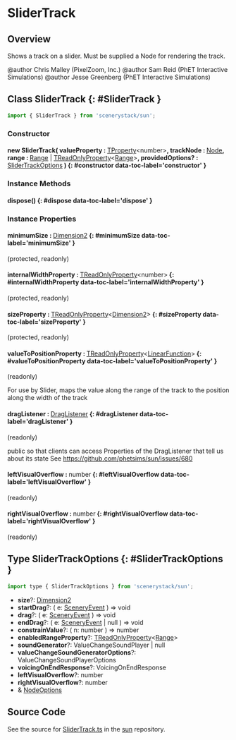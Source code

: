 # SliderTrack

## Overview

Shows a track on a slider.  Must be supplied a Node for rendering the track.

@author Chris Malley (PixelZoom, Inc.)
@author Sam Reid (PhET Interactive Simulations)
@author Jesse Greenberg (PhET Interactive Simulations)

## Class SliderTrack {: #SliderTrack }


```js
import { SliderTrack } from 'scenerystack/sun';
```
### Constructor

#### new SliderTrack( valueProperty : <span style="font-weight: 400;">[TProperty](../axon/TProperty.md)&lt;<span style="color: hsla(calc(var(--md-hue) + 180deg),80%,40%,1);">number</span>&gt;</span>, trackNode : <span style="font-weight: 400;">[Node](../scenery/Node.md)</span>, range : <span style="font-weight: 400;">[Range](../dot/Range.md) | [TReadOnlyProperty](../axon/TReadOnlyProperty.md)&lt;[Range](../dot/Range.md)&gt;</span>, providedOptions? : <span style="font-weight: 400;">[SliderTrackOptions](../sun/SliderTrack.md#SliderTrackOptions)</span> ) {: #constructor data-toc-label='constructor' }

### Instance Methods

#### dispose() {: #dispose data-toc-label='dispose' }

### Instance Properties

#### minimumSize : <span style="font-weight: 400;">[Dimension2](../dot/Dimension2.md)</span> {: #minimumSize data-toc-label='minimumSize' }

(protected, readonly)

#### internalWidthProperty : <span style="font-weight: 400;">[TReadOnlyProperty](../axon/TReadOnlyProperty.md)&lt;<span style="color: hsla(calc(var(--md-hue) + 180deg),80%,40%,1);">number</span>&gt;</span> {: #internalWidthProperty data-toc-label='internalWidthProperty' }

(protected, readonly)

#### sizeProperty : <span style="font-weight: 400;">[TReadOnlyProperty](../axon/TReadOnlyProperty.md)&lt;[Dimension2](../dot/Dimension2.md)&gt;</span> {: #sizeProperty data-toc-label='sizeProperty' }

(protected, readonly)

#### valueToPositionProperty : <span style="font-weight: 400;">[TReadOnlyProperty](../axon/TReadOnlyProperty.md)&lt;[LinearFunction](../dot/LinearFunction.md)&gt;</span> {: #valueToPositionProperty data-toc-label='valueToPositionProperty' }

(readonly)

For use by Slider, maps the value along the range of the track to the position along the width of the track

#### dragListener : <span style="font-weight: 400;">[DragListener](../scenery/DragListener.md)</span> {: #dragListener data-toc-label='dragListener' }

(readonly)

public so that clients can access Properties of the DragListener that tell us about its state
See https://github.com/phetsims/sun/issues/680

#### leftVisualOverflow : <span style="font-weight: 400;"><span style="color: hsla(calc(var(--md-hue) + 180deg),80%,40%,1);">number</span></span> {: #leftVisualOverflow data-toc-label='leftVisualOverflow' }

(readonly)

#### rightVisualOverflow : <span style="font-weight: 400;"><span style="color: hsla(calc(var(--md-hue) + 180deg),80%,40%,1);">number</span></span> {: #rightVisualOverflow data-toc-label='rightVisualOverflow' }

(readonly)



## Type SliderTrackOptions {: #SliderTrackOptions }


```js
import type { SliderTrackOptions } from 'scenerystack/sun';
```


- **size**?: [Dimension2](../dot/Dimension2.md)
- **startDrag**?: ( e: [SceneryEvent](../scenery/SceneryEvent.md) ) =&gt; <span style="color: hsla(calc(var(--md-hue) + 180deg),80%,40%,1);">void</span>
- **drag**?: ( e: [SceneryEvent](../scenery/SceneryEvent.md) ) =&gt; <span style="color: hsla(calc(var(--md-hue) + 180deg),80%,40%,1);">void</span>
- **endDrag**?: ( e: [SceneryEvent](../scenery/SceneryEvent.md) | <span style="color: hsla(calc(var(--md-hue) + 180deg),80%,40%,1);">null</span> ) =&gt; <span style="color: hsla(calc(var(--md-hue) + 180deg),80%,40%,1);">void</span>
- **constrainValue**?: ( n: <span style="color: hsla(calc(var(--md-hue) + 180deg),80%,40%,1);">number</span> ) =&gt; <span style="color: hsla(calc(var(--md-hue) + 180deg),80%,40%,1);">number</span>
- **enabledRangeProperty**?: [TReadOnlyProperty](../axon/TReadOnlyProperty.md)&lt;[Range](../dot/Range.md)&gt;
- **soundGenerator**?: ValueChangeSoundPlayer | <span style="color: hsla(calc(var(--md-hue) + 180deg),80%,40%,1);">null</span>
- **valueChangeSoundGeneratorOptions**?: ValueChangeSoundPlayerOptions
- **voicingOnEndResponse**?: VoicingOnEndResponse
- **leftVisualOverflow**?: <span style="color: hsla(calc(var(--md-hue) + 180deg),80%,40%,1);">number</span>
- **rightVisualOverflow**?: <span style="color: hsla(calc(var(--md-hue) + 180deg),80%,40%,1);">number</span>
- &amp; [NodeOptions](../scenery/Node.md#NodeOptions)




## Source Code

See the source for [SliderTrack.ts](https://github.com/phetsims/sun/blob/main/js/SliderTrack.ts) in the [sun](https://github.com/phetsims/sun) repository.

